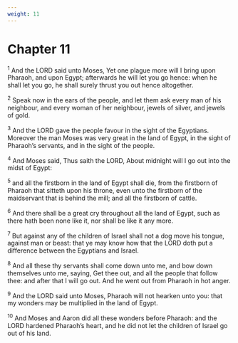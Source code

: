 ```yaml
---
weight: 11
---
```


# Chapter 11

<sup>1</sup> And the LORD said unto Moses, Yet one plague more will I bring upon Pharaoh, and upon Egypt; afterwards he will let you go hence: when he shall let you go, he shall surely thrust you out hence altogether. 

<sup>2</sup> Speak now in the ears of the people, and let them ask every man of his neighbour, and every woman of her neighbour, jewels of silver, and jewels of gold. 

<sup>3</sup> And the LORD gave the people favour in the sight of the Egyptians. Moreover the man Moses was very great in the land of Egypt, in the sight of Pharaoh’s servants, and in the sight of the people. 

<sup>4</sup> And Moses said, Thus saith the LORD, About midnight will I go out into the midst of Egypt: 

<sup>5</sup> and all the firstborn in the land of Egypt shall die, from the firstborn of Pharaoh that sitteth upon his throne, even unto the firstborn of the maidservant that is behind the mill; and all the firstborn of cattle. 

<sup>6</sup> And there shall be a great cry throughout all the land of Egypt, such as there hath been none like it, nor shall be like it any more. 

<sup>7</sup> But against any of the children of Israel shall not a dog move his tongue, against man or beast: that ye may know how that the LORD doth put a difference between the Egyptians and Israel. 

<sup>8</sup> And all these thy servants shall come down unto me, and bow down themselves unto me, saying, Get thee out, and all the people that follow thee: and after that I will go out. And he went out from Pharaoh in hot anger. 

<sup>9</sup> And the LORD said unto Moses, Pharaoh will not hearken unto you: that my wonders may be multiplied in the land of Egypt. 

<sup>10</sup> And Moses and Aaron did all these wonders before Pharaoh: and the LORD hardened Pharaoh’s heart, and he did not let the children of Israel go out of his land. 


